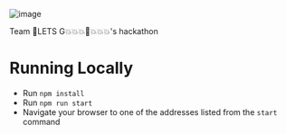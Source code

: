 ![image](https://user-images.githubusercontent.com/84749026/165859842-91b034a9-6b9a-4e04-ac06-4037b3918a5b.png)

Team :lizard:LETS G:boom::boom::boom::exploding_head::boom::boom::boom:'s hackathon

# Running Locally
- Run `npm install`
- Run `npm run start`
- Navigate your browser to one of the addresses listed from the `start` command

